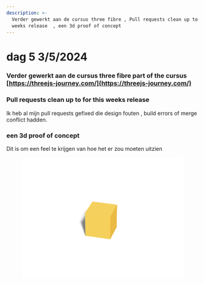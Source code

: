 ```yaml
---
description: >-
  Verder gewerkt aan de cursus three fibre , Pull requests clean up to for this
  weeks release  , een 3d proof of concept
---
```


# dag 5 3/5/2024

### Verder gewerkt aan de cursus three fibre part of the cursus  [https://threejs-journey.com/](https://threejs-journey.com/)

### Pull requests clean up to for this weeks release&#x20;

Ik heb al mijn pull requests gefixed die design fouten , build errors of merge conflict hadden.

### een 3d proof of concept&#x20;

Dit is om een feel te krijgen van hoe het er zou moeten uitzien&#x20;

<figure><img src="../.gitbook/assets/image (26).png" alt=""><figcaption></figcaption></figure>

### &#x20;

